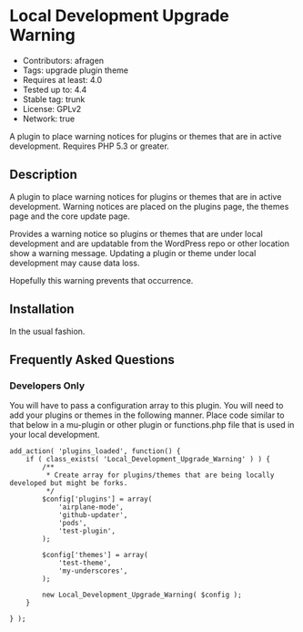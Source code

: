 # Local Development Upgrade Warning
* Contributors: afragen
* Tags: upgrade plugin theme
* Requires at least: 4.0
* Tested up to: 4.4
* Stable tag: trunk
* License: GPLv2
* Network: true

A plugin to place warning notices for plugins or themes that are in active development. Requires PHP 5.3 or greater.

## Description
A plugin to place warning notices for plugins or themes that are in active development. Warning notices are placed on the plugins page, the themes page and the core update page.

Provides a warning notice so plugins or themes that are under local development and are updatable from the WordPress repo or other location show a warning message. Updating a plugin or theme under local development may cause data loss.

Hopefully this warning prevents that occurrence.

## Installation
In the usual fashion.

## Frequently Asked Questions
### Developers Only
You will have to pass a configuration array to this plugin. You will need to add your plugins or themes in the following manner. Place code similar to that below in a mu-plugin or other plugin or functions.php file that is used in your local development.

```
add_action( 'plugins_loaded', function() {
	if ( class_exists( 'Local_Development_Upgrade_Warning' ) ) {
		/**
		 * Create array for plugins/themes that are being locally developed but might be forks.
		 */
		$config['plugins'] = array(
			'airplane-mode',
			'github-updater',
			'pods',
			'test-plugin',
		);

		$config['themes'] = array(
			'test-theme',
			'my-underscores',
		);

		new Local_Development_Upgrade_Warning( $config );
	}

} );
```
